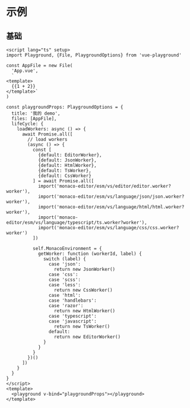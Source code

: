 # 示例

## 基础

```vue
<script lang="ts" setup>
import Playground, {File, PlaygroundOptions} from 'vue-playground'

const AppFile = new File(
  'App.vue',
  `
<template>
  {{1 + 2}}
</template>`
)

const playgroundProps: PlaygroundOptions = {
  title: '我的 demo',
  files: [AppFile],
  lifeCycle: {
    loadWorkers: async () => {
      await Promise.all([
        // load workers
        (async () => {
          const [
            {default: EditorWorker},
            {default: JsonWorker},
            {default: HtmlWorker},
            {default: TsWorker},
            {default: CssWorker}
          ] = await Promise.all([
            import('monaco-editor/esm/vs/editor/editor.worker?worker'),
            import('monaco-editor/esm/vs/language/json/json.worker?worker'),
            import('monaco-editor/esm/vs/language/html/html.worker?worker'),
            import('monaco-editor/esm/vs/language/typescript/ts.worker?worker'),
            import('monaco-editor/esm/vs/language/css/css.worker?worker')
          ])

          self.MonacoEnvironment = {
            getWorker: function (workerId, label) {
              switch (label) {
                case 'json':
                  return new JsonWorker()
                case 'css':
                case 'scss':
                case 'less':
                  return new CssWorker()
                case 'html':
                case 'handlebars':
                case 'razor':
                  return new HtmlWorker()
                case 'typescript':
                case 'javascript':
                  return new TsWorker()
                default:
                  return new EditorWorker()
              }
            }
          }
        })()
      ])
    }
  }
}
</script>
<template>
  <playground v-bind="playgroundProps"></playground>
</template>
```

<script lang="ts" setup>
import {File, PlaygroundOptions} from 'vue-playground'

const AppFile = new File(
  'App.vue',`
<template>
  Hello {{1 + 2}}
</template>`
)

const playgroundProps: PlaygroundOptions = {
  title: '我的 demo',
  files: [AppFile],
  lifeCycle: {
    loadWorkers: async () => {
      await Promise.all([
        // load workers
        (async () => {
          const [
            {default: EditorWorker},
            {default: JsonWorker},
            {default: HtmlWorker},
            {default: TsWorker},
            {default: CssWorker}
          ] = await Promise.all([
            import('monaco-editor/esm/vs/editor/editor.worker?worker'),
            import('monaco-editor/esm/vs/language/json/json.worker?worker'),
            import('monaco-editor/esm/vs/language/html/html.worker?worker'),
            import('monaco-editor/esm/vs/language/typescript/ts.worker?worker'),
            import('monaco-editor/esm/vs/language/css/css.worker?worker')
          ])

          self.MonacoEnvironment = {
            getWorker: function (workerId, label) {
              switch (label) {
                case 'json':
                  return new JsonWorker()
                case 'css':
                case 'scss':
                case 'less':
                  return new CssWorker()
                case 'html':
                case 'handlebars':
                case 'razor':
                  return new HtmlWorker()
                case 'typescript':
                case 'javascript':
                  return new TsWorker()
                default:
                  return new EditorWorker()
              }
            }
          }
        })()
      ])
    }
  }
}
</script>

<playground v-bind="playgroundProps"></playground>
